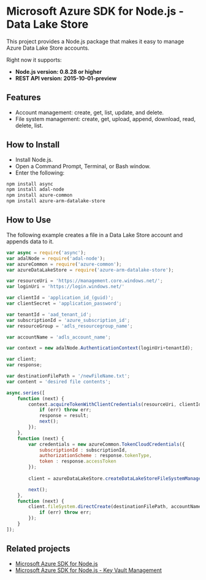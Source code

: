 # Microsoft Azure SDK for Node.js - Data Lake Store

This project provides a Node.js package that makes it easy to manage Azure Data Lake Store accounts.

Right now it supports:

  *  **Node.js version: 0.8.28 or higher**
  *  **REST API version: 2015-10-01-preview**

## Features

- Account management: create, get, list, update, and delete.
- File system management: create, get, upload, append, download, read, delete, list.

## How to Install

- Install Node.js.
- Open a Command Prompt, Terminal, or Bash window.
- Enter the following:
 
```bash
npm install async
npm install adal-node
npm install azure-common
npm install azure-arm-datalake-store
```

## How to Use

The following example creates a file in a Data Lake Store account and appends data to it.

```javascript
var async = require('async');
var adalNode = require('adal-node');
var azureCommon = require('azure-common');
var azureDataLakeStore = require('azure-arm-datalake-store');

var resourceUri = 'https://management.core.windows.net/';
var loginUri = 'https://login.windows.net/'

var clientId = 'application_id_(guid)';
var clientSecret = 'application_password';

var tenantId = 'aad_tenant_id';
var subscriptionId = 'azure_subscription_id';
var resourceGroup = 'adls_resourcegroup_name';

var accountName = 'adls_account_name';

var context = new adalNode.AuthenticationContext(loginUri+tenantId);

var client;
var response;

var destinationFilePath = '/newFileName.txt';
var content = 'desired file contents';

async.series([
    function (next) {
        context.acquireTokenWithClientCredentials(resourceUri, clientId, clientSecret, function(err, result){
            if (err) throw err;
            response = result;
            next();
        });
    },
    function (next) {
        var credentials = new azureCommon.TokenCloudCredentials({
            subscriptionId : subscriptionId,
            authorizationScheme : response.tokenType,
            token : response.accessToken
        });
      
        client = azureDataLakeStore.createDataLakeStoreFileSystemManagementClient(credentials, 'azuredatalakestore.net');

        next();
    },
    function (next) {
        client.fileSystem.directCreate(destinationFilePath, accountName, content, function(err, result){
            if (err) throw err;
        });
    }
]);
```

## Related projects

- [Microsoft Azure SDK for Node.js](https://github.com/azure/azure-sdk-for-node)
- [Microsoft Azure SDK for Node.js - Key Vault Management](https://github.com/Azure/azure-sdk-for-node/tree/master/lib/services/keyVault)
